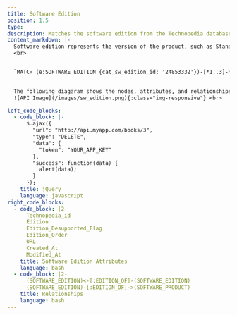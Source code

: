 ```yaml
---
title: Software Edition
position: 1.5
type: 
description: Matches the software edition from the Technopedia database.
content_markdown: |-
  Software edition represents the version of the product, such as Standard, Premium, or other version name for the product.
  <br>


  `MATCH (e:SOFTWARE_EDITION {cat_sw_edition_id: '24853332'})-[*1..3]->(b) RETURN b LIMIT 10`
     

  The following diagaram shows the nodes, attributes, and relationships that feature in the query example.
  ![API Image](/images/sw_edition.png){:class="img-responsive"} <br>

left_code_blocks:
  - code_block: |-
      $.ajax({
        "url": "http://api.myapp.com/books/3",
        "type": "DELETE",
        "data": {
          "token": "YOUR_APP_KEY"
        },
        "success": function(data) {
          alert(data);
        }
      });
    title: jQuery
    language: javascript
right_code_blocks:
  - code_block: |2
      Technopedia_id
      Edition
      Edition_Desupported_Flag
      Edition_Order
      URL
      Created_At
      Modified_At
    title: Software Edition Attributes
    language: bash
  - code_block: |2-
      (SOFTWARE_EDITION)<-[:EDITION_OF]-(SOFTWARE_EDITION)
      (SOFTWARE_EDITION)-[:EDITION_OF]->(SOFTWARE_PRODUCT) 
    title: Relationships
    language: bash
---
```


